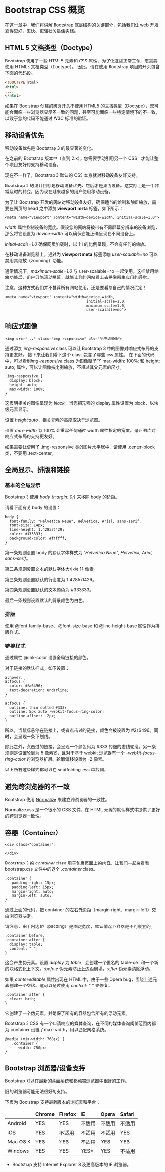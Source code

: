 # Bootstrap CSS 概览

在这一章中，我们将讲解 Bootstrap 底层结构的关键部分，包括我们让 web 开发变得更好、更快、更强壮的最佳实践。

## HTML 5 文档类型（Doctype）

Bootstrap 使用了一些 HTML5 元素和 CSS 属性。为了让这些正常工作，您需要使用 HTML5 文档类型（Doctype）。
因此，请在使用 Bootstrap 项目的开头包含下面的代码段。

```html
<!DOCTYPE html>
<html>
....
</html>
```

如果在 Bootstrap 创建的网页开头不使用 HTML5 的文档类型（Doctype），您可能会面临一些浏览器显示不一致的问题，甚至可能面临一些特定情境下的不一致，以致于您的代码不能通过 W3C 标准的验证。

## 移动设备优先

移动设备优先是 Bootstrap 3 的最显著的变化。

在之前的 Bootstrap 版本中（直到 2.x），您需要手动引用另一个 CSS，才能让整个项目友好的支持移动设备。

现在不一样了，Bootstrap 3 默认的 CSS 本身就对移动设备友好支持。

Bootstrap 3 的设计目标是移动设备优先，然后才是桌面设备。这实际上是一个非常及时的转变，因为现在越来越多的用户使用移动设备。

为了让 Bootstrap 开发的网站对移动设备友好，确保适当的绘制和触屏缩放，需要在网页的 head 之中添加 **viewport meta** 标签，如下所示：

```
<meta name="viewport" content="width=device-width, initial-scale=1.0">
```

*width* 属性控制设备的宽度。假设您的网站将被带有不同屏幕分辨率的设备浏览，那么将它设置为 *device-width* 可以确保它能正确呈现在不同设备上。

*initial-scale=1.0* 确保网页加载时，以 1:1 的比例呈现，不会有任何的缩放。

在移动设备浏览器上，通过为 **viewport meta** 标签添加 *user-scalable=no* 可以禁用其缩放（zooming）功能。

通常情况下，*maximum-scale=1.0* 与 user-scalable=no 一起使用。这样禁用缩放功能后，用户只能滚动屏幕，就能让您的网站看上去更像原生应用的感觉。

注意，这种方式我们并不推荐所有网站使用，还是要看您自己的情况而定！

```
<meta name="viewport" content="width=device-width,
                                     initial-scale=1.0,
                                     maximum-scale=1.0,
                                     user-scalable=no">
```

## 响应式图像

```
<img src="..." class="img-responsive" alt="响应式图像">
```

通过添加 *img-responsive* class 可以让 Bootstrap 3 中的图像对响应式布局的支持更友好。
接下来让我们看下这个 class 包含了哪些 css 属性。
在下面的代码中，可以看到*img-responsive* class 为图像赋予了 max-width: 100%; 和 height: auto; 属性，可以让图像按比例缩放，不超过其父元素的尺寸。

```
.img-responsive {
  display: block;
  height: auto;
  max-width: 100%;
}
```

这表明相关的图像呈现为 *block*。当您把元素的 display 属性设置为 block，以块级元素显示。

设置 *height:auto*，相关元素的高度取决于浏览器。

设置 *max-width* 为 100% 会重写任何通过 width 属性指定的宽度。这让图片对响应式布局的支持更友好。

如果需要让使用了 .img-responsive 类的图片水平居中，请使用 .center-block 类，不要用 .text-center。

## 全局显示、排版和链接

### 基本的全局显示

Bootstrap 3 使用 *body {margin: 0;}* 来移除 body 的边距。

请看下面有关 body 的设置：

```
body {
  font-family: "Helvetica Neue", Helvetica, Arial, sans-serif;
  font-size: 14px;
  line-height: 1.428571429;
  color: #333333;
  background-color: #ffffff;
}
```

第一条规则设置 body 的默认字体样式为 *"Helvetica Neue", Helvetica, Arial, sans-serif*。

第二条规则设置文本的默认字体大小为 14 像素。

第三条规则设置默认的行高度为 1.428571429。

第四条规则设置默认的文本颜色为 #333333。

最后一条规则设置默认的背景颜色为白色。

### 排版

使用 @font-family-base、 @font-size-base 和 @line-height-base 属性作为排版样式。

### 链接样式

通过属性 @link-color 设置全局链接的颜色。

对于链接的默认样式，如下设置：

```
a:hover,
a:focus {
  color: #2a6496;
  text-decoration: underline;
}

a:focus {
  outline: thin dotted #333;
  outline: 5px auto -webkit-focus-ring-color;
  outline-offset: -2px;
}
```

所以，当鼠标悬停在链接上，或者点击过的链接，颜色会被设置为 #2a6496。同时，会呈现一条下划线。

除此之外，点击过的链接，会呈现一个颜色码为 #333 的细的虚线轮廓。另一条规则是设置轮廓为 5 像素宽，且对于基于 webkit 浏览器有一个 *-webkit-focus-ring-color* 的浏览器扩展。轮廓偏移设置为 -2 像素。

以上所有这些样式都可以在 scaffolding.less 中找到。

## 避免跨浏览器的不一致

Bootstrap 使用 <a target="_blank" href="http://necolas.github.io/normalize.css/" rel="nofollow">Normalize</a> 来建立跨浏览器的一致性。

Normalize.css 是一个很小的 CSS 文件，在 HTML 元素的默认样式中提供了更好的跨浏览器一致性。

## 容器（Container）

```
<div class="container">
  ...
</div>

```

Bootstrap 3 的 *container* class 用于包裹页面上的内容。让我们一起来看看 bootstrap.css 文件中的这个 *.container* class。

```
.container {
   padding-right: 15px;
   padding-left: 15px;
   margin-right: auto;
   margin-left: auto;
}
```

通过上面的代码，把 container 的左右外边距（margin-right、margin-left）交由浏览器决定。

请注意，由于内边距（padding）是固定宽度，默认情况下容器是不可嵌套的。

```
.container:before,
.container:after {
  display: table;
  content: " ";
}

```

这会产生伪元素。设置 *display* 为 *table*，会创建一个匿名的 table-cell 和一个新的块格式化上下文。*:before* 伪元素防止上边距崩塌，*:after* 伪元素清除浮动。

如果 *conteneditable* 属性出现在 HTML 中，由于一些 Opera bug，围绕上述元素创建一个空格。这可以通过使用 *content: " "* 来修复。

```
.container:after {
  clear: both;
}
```

它创建了一个伪元素，并确保了所有的容器包含所有的浮动元素。

Bootstrap 3 CSS 有一个申请响应的媒体查询，在不同的媒体查询阈值范围内都为 container 设置了max-width，用以匹配网格系统。

```
@media (min-width: 768px) {
   .container {
      width: 750px;
}
```

## Bootstrap 浏览器/设备支持

Bootstrap 可以在最新的桌面系统和移动端浏览器中很好的工作。

旧的浏览器可能无法很好的支持。

下表为 Bootstrap 支持最新版本的浏览器和平台：

|   | Chrome | Firefox | IE | Opera | Safari |
| :------------  | :------------ | :------------ | :------------ | :------------ | :------------ |
| Android | YES | YES | 不适用 | 不适用 | 不适用 |
| iOS | YES | 不适用 | 不适用 | 不适用 | YES |
| Mac OS X | YES | YES | 不适用 | YES | YES |
| Windows | YES | YES | YES* | YES | 不适用 |
* Bootstrap 支持 Internet Explorer 8 及更高版本的 IE 浏览器。

